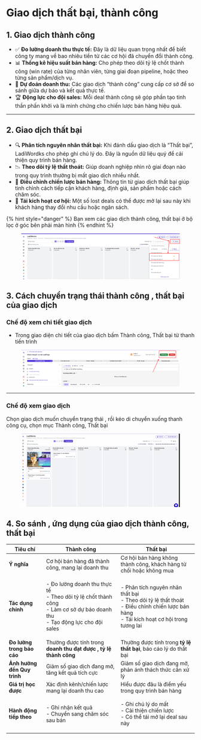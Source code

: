 # Giao dịch thất bại, thành công

## 1. Giao dịch thành công&#x20;

* ✅ **Đo lường doanh thu thực tế:** Đây là dữ liệu quan trọng nhất để biết công ty mang về bao nhiêu tiền từ các cơ hội đã chuyển đổi thành công.
* 📊 **Thống kê hiệu suất bán hàng:** Cho phép theo dõi tỷ lệ chốt thành công (win rate) của từng nhân viên, từng giai đoạn pipeline, hoặc theo từng sản phẩm/dịch vụ.
* 🔮 **Dự đoán doanh thu:** Các giao dịch “thành công” cung cấp cơ sở để so sánh giữa dự báo  và kết quả thực tế.
* 🏆 **Động lực cho đội sales:** Mỗi deal thành công sẽ góp phần tạo tinh thần phấn khởi và là minh chứng cho chiến lược bán hàng hiệu quả.

***

## 2. Giao dịch thất bại

* 🔍 **Phân tích nguyên nhân thất bại:** Khi đánh dấu giao dịch là “Thất bại”, LadiWordks  cho phép ghi chú lý do. Đây là nguồn dữ liệu quý để cải thiện quy trình bán hàng.
* 📉 **Theo dõi tỷ lệ thất thoát:** Giúp doanh nghiệp nhìn rõ giai đoạn nào trong quy trình thường bị mất giao dịch nhiều nhất.
* 🧩 **Điều chỉnh chiến lược bán hàng:** Thông tin từ giao dịch thất bại giúp tinh chỉnh cách tiếp cận khách hàng, định giá, sản phẩm hoặc cách chăm sóc.
* 🔄 **Tái kích hoạt cơ hội:** Một số lost deals có thể được mở lại sau này khi khách hàng thay đổi nhu cầu hoặc ngân sách.

{% hint style="danger" %}
Bạn xem các giao dịch thành công, thất bại ở bộ lọc ở góc bên phải màn hình&#x20;
{% endhint %}

<figure><img src="../../../.gitbook/assets/image.png" alt=""><figcaption></figcaption></figure>



## 3. Cách chuyển trạng thái thành công , thất bại của giao dịch&#x20;

### Chế độ xem chi tiết giao dịch&#x20;

* Trong giao diện chi tiết của giao dịch bấm Thành công, Thất bại  từ thanh tiến trình&#x20;

<figure><img src="../../../.gitbook/assets/image (11).png" alt=""><figcaption></figcaption></figure>



***

### Chế độ xem giao dịch&#x20;

Chọn giao dịch muốn chuyển trạng thái , rồi kéo di chuyển xuống thanh công cụ, chọn mục Thành công, Thất bại&#x20;

<figure><img src="../../../.gitbook/assets/thành công, thất bại deals.gif" alt=""><figcaption></figcaption></figure>

## 4. So sánh , ứng dụng của giao dịch thành công, thất bại&#x20;

| Tiêu chí                    | **Thành công**                                                                                                                          | **Thất bại**                                                                                                                                         |
| --------------------------- | --------------------------------------------------------------------------------------------------------------------------------------- | ---------------------------------------------------------------------------------------------------------------------------------------------------- |
| **Ý nghĩa**                 | Cơ hội bán hàng đã thành công, mang lại doanh thu                                                                                       | Cơ hội bán hàng không thành công, khách hàng từ chối hoặc không mua                                                                                  |
| **Tác dụng chính**          | <p>- Đo lường doanh thu thực tế<br>- Theo dõi tỷ lệ chốt thành công<br>- Làm cơ sở dự báo doanh thu<br>- Tạo động lực cho đội sales</p> | <p>- Phân tích nguyên nhân thất bại<br>- Theo dõi tỷ lệ thất thoát<br>- Điều chỉnh chiến lược bán hàng<br>- Tái kích hoạt cơ hội trong tương lai</p> |
| **Đo lường trong báo cáo**  | Thường được tính trong **doanh thu đạt được , tỷ lệ thành công**                                                                        | Thường được tính trong **tỷ lệ thất bại**, báo cáo lý do thất bại                                                                                    |
| **Ảnh hưởng đến Quy trình** | Giảm số giao dịch đang mở, tăng kết quả tích cực                                                                                        | Giảm số giao dịch đang mở, phản ánh thách thức cần xử lý                                                                                             |
| **Giá trị học được**        | Xác định kênh/chiến lược mang lại doanh thu cao                                                                                         | Hiểu được đâu là điểm yếu trong quy trình bán hàng                                                                                                   |
| **Hành động tiếp theo**     | <p>- Ghi nhận kết quả<br>- Chuyển sang chăm sóc sau bán</p>                                                                             | <p>- Ghi chú lý do mất<br>- Cải thiện chiến lược<br>- Có thể tái mở lại deal sau này</p>                                                             |
